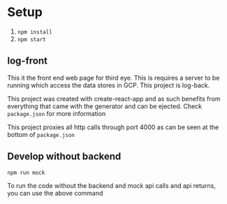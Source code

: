 # Setup
1. `npm install`
2. `npm start`

## log-front
This it the front end web page for third eye. This is requires a server to be running which access the data
stores in GCP. This project is log-back.

This project was created with create-react-app and as such benefits from everything that came with
the generator and can be ejected. Check `package.json` for more information

This project proxies all http calls through port 4000 as can be seen at the bottom of `package.json`

## Develop without backend
```npm run mock```

To run the code without the backend and mock api calls and api returns,
you can use the above command
